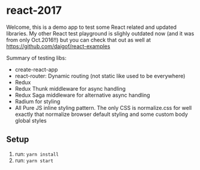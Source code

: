 # react-2017
Welcome, this is a demo app to test some React related and updated libraries. My other React test playground is slighly outdated now (and it was from only Oct.2016!!) but you can check that out as well at https://github.com/daigof/react-examples

Summary of testing libs:

* create-react-app
* react-router: Dynamic routing (not static like used to be everywhere)
* Redux
* Redux Thunk middleware for async handling
* Redux Saga middleware for alternative async handling
* Radium for styling
* All Pure JS inline styling pattern. The only CSS is normalize.css for well exactly that normalize browser default styling and some custom body global styles


## Setup
1. run: `yarn install`
2. run: `yarn start`
